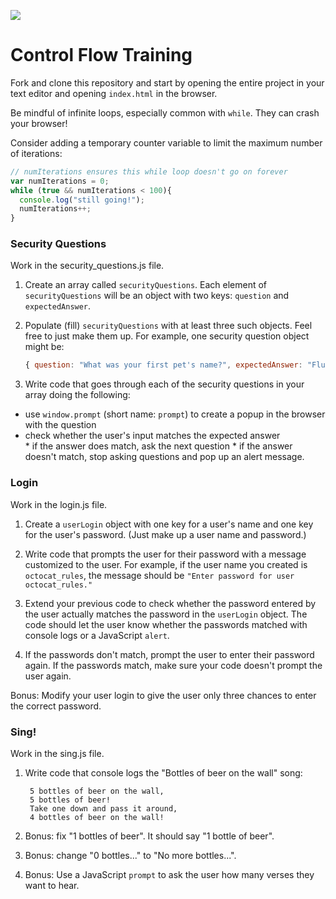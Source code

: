 
![](https://ga-dash.s3.amazonaws.com/production/assets/logo-9f88ae6c9c3871690e33280fcf557f33.png)


# Control Flow Training

Fork and clone this repository and start by opening the entire project in your text editor and opening `index.html` in the browser.


Be mindful of infinite loops, especially common with `while`. They can crash your browser!

Consider adding a temporary counter variable to limit the maximum number of iterations:

```js
// numIterations ensures this while loop doesn't go on forever
var numIterations = 0;
while (true && numIterations < 100){
  console.log("still going!");
  numIterations++;
}
```


### Security Questions

Work in the security_questions.js file.

1. Create an array called `securityQuestions`. Each element of `securityQuestions` will be an object with two keys: `question` and `expectedAnswer`.

1. Populate (fill) `securityQuestions` with at least three such objects. Feel free to just make them up. For example, one security question object might be:  

	```js
	{ question: "What was your first pet's name?", expectedAnswer: "FlufferNutter" }
	```


1. Write code that goes through each of the security questions in your array doing the following:   
  * use `window.prompt` (short name: `prompt`) to create a popup in the browser with the question    
  * check whether the user's input matches the expected answer    
  		* if the answer does match, ask the next question
  		* if the answer doesn't match, stop asking questions and pop up an alert message.




### Login

Work in the login.js file.

1. Create a `userLogin` object with one key for a user's name and one key for the user's password. (Just make up a user name and password.)  

2. Write code that prompts the user for their password with a message customized to the user. For example, if the user name you created is `octocat_rules`, the message should be `"Enter password for user octocat_rules."`

3. Extend your previous code to check whether the password entered by the user actually matches the password in the `userLogin` object. The code should let the user know whether the passwords matched with console logs or a JavaScript `alert`.

4. If the passwords don't match, prompt the user to enter their password again.  If the passwords match, make sure your code doesn't prompt the user again.

Bonus: Modify your user login to give the user only three chances to enter the correct password.


### Sing!


Work in the sing.js file.

1. Write code that console logs the "Bottles of beer on the wall" song:

		5 bottles of beer on the wall,
		5 bottles of beer!
		Take one down and pass it around,
		4 bottles of beer on the wall!


2. Bonus: fix "1 bottles of beer". It should say "1 bottle of beer". 

3. Bonus: change "0 bottles..." to "No more bottles...".

4. Bonus: Use a JavaScript `prompt` to ask the user how many verses they want to hear.
